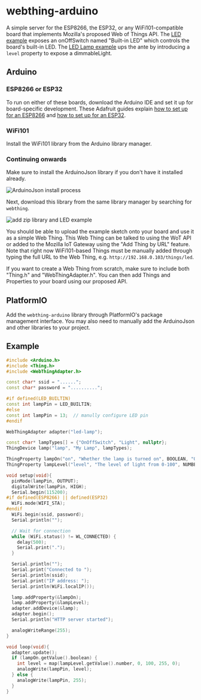 webthing-arduino
================

A simple server for the ESP8266, the ESP32, or any WiFi101-compatible board
that implements Mozilla's proposed Web of Things API. The [LED
example](https://github.com/mozilla-iot/webthing-arduino/blob/master/examples/LED)
exposes an onOffSwitch named "Built-in LED" which controls the board's built-in
LED. The [LED Lamp
example](https://github.com/mozilla-iot/webthing-arduino/blob/master/examples/LEDLamp)
ups the ante by introducing a `level` property to expose a dimmableLight.

## Arduino

### ESP8266 or ESP32

To run on either of these boards, download the Arduino IDE and set it up for board-specific
development. These Adafruit guides explain [how to set up for an
ESP8266](https://learn.adafruit.com/adafruit-feather-huzzah-esp8266/using-arduino-ide)
and [how to set up for an
ESP32](https://learn.adafruit.com/adafruit-huzzah32-esp32-feather/using-with-arduino-ide).

### WiFi101

Install the WiFi101 library from the Arduino library manager.

### Continuing onwards

Make sure to install the ArduinoJson library if you don't have it
installed already.

![ArduinoJson install process](https://github.com/mozilla-iot/webthing-arduino/raw/master/docs/arduinojson.png)

Next, download this library from the same library manager by searching for `webthing`.

![add zip library and LED example](https://github.com/mozilla-iot/webthing-arduino/raw/master/docs/add-library-open-example.png)

You should be able to upload the example sketch onto your board and use it as a
simple Web Thing. This Web Thing can be talked to using the WoT API or added to
the Mozilla IoT Gateway using the "Add Thing by URL" feature. Note that right
now WiFi101-based Things must be manually added through typing the full URL to
the Web Thing, e.g. `http://192.168.0.103/things/led`.

If you want to create a Web Thing from scratch, make sure to include both
"Thing.h" and "WebThingAdapter.h". You can then add Things and Properties to
your board using our proposed API.

## PlatformIO

Add the `webthing-arduino` library through PlatformIO's package management
interface. You may also need to manually add the ArduinoJson and other
libraries to your project.

## Example

```c++
#include <Arduino.h>
#include <Thing.h>
#include <WebThingAdapter.h>

const char* ssid = "......";
const char* password = "..........";

#if defined(LED_BUILTIN)
const int lampPin = LED_BUILTIN;
#else
const int lampPin = 13;  // manully configure LED pin
#endif

WebThingAdapter adapter("led-lamp");

const char* lampTypes[] = {"OnOffSwitch", "Light", nullptr};
ThingDevice lamp("lamp", "My Lamp", lampTypes);

ThingProperty lampOn("on", "Whether the lamp is turned on", BOOLEAN, "OnOffProperty");
ThingProperty lampLevel("level", "The level of light from 0-100", NUMBER, "BrightnessProperty");

void setup(void){
  pinMode(lampPin, OUTPUT);
  digitalWrite(lampPin, HIGH);
  Serial.begin(115200);
#if defined(ESP8266) || defined(ESP32)
  WiFi.mode(WIFI_STA);
#endif
  WiFi.begin(ssid, password);
  Serial.println("");

  // Wait for connection
  while (WiFi.status() != WL_CONNECTED) {
    delay(500);
    Serial.print(".");
  }

  Serial.println("");
  Serial.print("Connected to ");
  Serial.println(ssid);
  Serial.print("IP address: ");
  Serial.println(WiFi.localIP());

  lamp.addProperty(&lampOn);
  lamp.addProperty(&lampLevel);
  adapter.addDevice(&lamp);
  adapter.begin();
  Serial.println("HTTP server started");

  analogWriteRange(255);
}

void loop(void){
  adapter.update();
  if (lampOn.getValue().boolean) {
    int level = map(lampLevel.getValue().number, 0, 100, 255, 0);
    analogWrite(lampPin, level);
  } else {
    analogWrite(lampPin, 255);
  }
}
```
